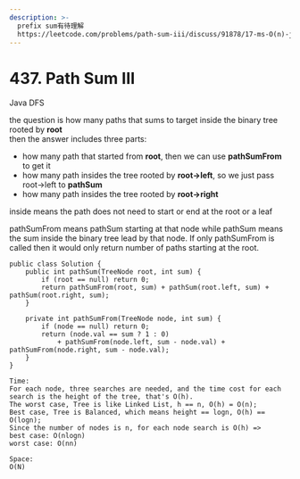 ```yaml
---
description: >-
  prefix sum有待理解
  https://leetcode.com/problems/path-sum-iii/discuss/91878/17-ms-O(n)-java-Prefix-sum-method
---
```


# 437. Path Sum III

Java DFS

the question is how many paths that sums to target inside the binary tree rooted by **root**\
then the answer includes three parts:

* how many path that started from **root**, then we can use **pathSumFrom** to get it
* how many path insides the tree rooted by **root->left**, so we just pass root->left to **pathSum**
* how many path insides the tree rooted by **root->right**

inside means the path does not need to start or end at the root or a leaf



pathSumFrom means pathSum starting at that node while pathSum means the sum inside the binary tree lead by that node. If only pathSumFrom is called then it would only return number of paths starting at the root.

```
public class Solution {
    public int pathSum(TreeNode root, int sum) {
        if (root == null) return 0;
        return pathSumFrom(root, sum) + pathSum(root.left, sum) + pathSum(root.right, sum);
    }
    
    private int pathSumFrom(TreeNode node, int sum) {
        if (node == null) return 0;
        return (node.val == sum ? 1 : 0) 
            + pathSumFrom(node.left, sum - node.val) + pathSumFrom(node.right, sum - node.val);
    }
}

Time:
For each node, three searches are needed, and the time cost for each search is the height of the tree, that's O(h). 
The worst case, Tree is like Linked List, h == n, O(h) = O(n); 
Best case, Tree is Balanced, which means height == logn, O(h) == O(logn);
Since the number of nodes is n, for each node search is O(h) =>
best case: O(nlogn)
worst case: O(nn)

Space:
O(N)
```

